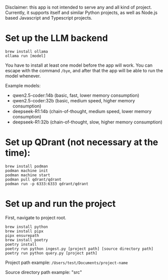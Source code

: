 Disclaimer: this app is not intended to serve any and all kind of project.
Currently, it supports itself and similar Python projects, as well as Node.js based Javascript and Typescript projects.

# Set up the LLM backend
```
brew install ollama
ollama run [model]
```

You have to install at least one model before the app will work.
You can escape with the command `/bye`, and after that the app will be able to run the model whenever.

Example models:
- qwen2.5-coder:14b (basic, fast, lower memory consumption)
- qwen2.5-coder:32b (basic, medium speed, higher memory consumption)
- deepseek-R1:14b (chain-of-thought, medium speed, lower memory consumption)
- deepseek-R1:32b (chain-of-thought, slow, higher memory consumption)

# Set up QDrant (not necessary at the time):
```
brew install podman
podman machine init
podman machine start
podman pull qdrant/qdrant
podman run -p 6333:6333 qdrant/qdrant
```

# Set up and run the project
First, navigate to project root.

```
brew install python
brew install pipx
pipx ensurepath
brew install poetry
poetry install
poetry run python ingest.py [project path] [source directory path]
poetry run python query.py [project path]
```

Project path example: `/Users/test/Documents/project-name`

Source directory path example: "src"
